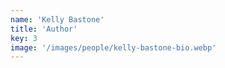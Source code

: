```yaml
---
name: 'Kelly Bastone'
title: 'Author'
key: 3
image: '/images/people/kelly-bastone-bio.webp'
---
```

